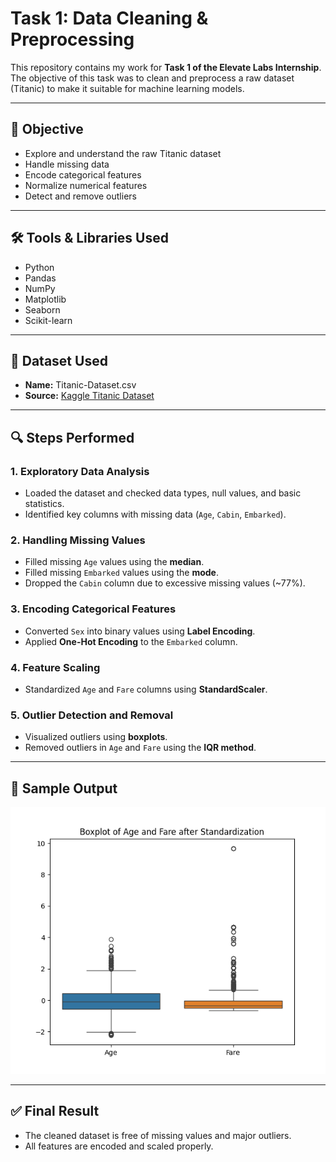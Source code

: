 # Task 1: Data Cleaning & Preprocessing

This repository contains my work for **Task 1 of the Elevate Labs Internship**. The objective of this task was to clean and preprocess a raw dataset (Titanic) to make it suitable for machine learning models.

---

## 📌 Objective

- Explore and understand the raw Titanic dataset
- Handle missing data
- Encode categorical features
- Normalize numerical features
- Detect and remove outliers

---

## 🛠️ Tools & Libraries Used

- Python
- Pandas
- NumPy
- Matplotlib
- Seaborn
- Scikit-learn

---

## 🧪 Dataset Used

- **Name:** Titanic-Dataset.csv
- **Source:** [Kaggle Titanic Dataset](https://www.kaggle.com/c/titanic/data)

---

## 🔍 Steps Performed

### 1. **Exploratory Data Analysis**
- Loaded the dataset and checked data types, null values, and basic statistics.
- Identified key columns with missing data (`Age`, `Cabin`, `Embarked`).

### 2. **Handling Missing Values**
- Filled missing `Age` values using the **median**.
- Filled missing `Embarked` values using the **mode**.
- Dropped the `Cabin` column due to excessive missing values (~77%).

### 3. **Encoding Categorical Features**
- Converted `Sex` into binary values using **Label Encoding**.
- Applied **One-Hot Encoding** to the `Embarked` column.

### 4. **Feature Scaling**
- Standardized `Age` and `Fare` columns using **StandardScaler**.

### 5. **Outlier Detection and Removal**
- Visualized outliers using **boxplots**.
- Removed outliers in `Age` and `Fare` using the **IQR method**.

---

## 📸 Sample Output

![Boxplot of Age and Fare](screenshots/Figure_1.png)

---

## ✅ Final Result

- The cleaned dataset is free of missing values and major outliers.
- All features are encoded and scaled properly.



